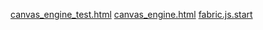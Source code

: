 [canvas_engine_test.html](/tools/canvas_engine/examples/test/canvas_engine_test.html)
[canvas_engine.html](/tools/canvas_engine/examples/canvas_engine.html)
[fabric.js.start](/github_repositories/fabric.js/examples/fabric.js.start.html)
